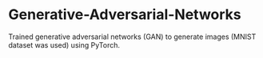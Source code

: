 # Generative-Adversarial-Networks
Trained generative adversarial networks (GAN) to generate images (MNIST dataset was used) using PyTorch.
